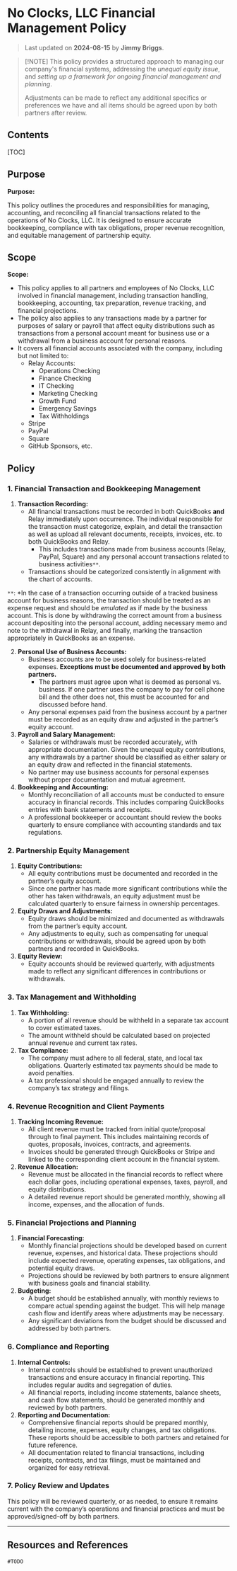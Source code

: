 # No Clocks, LLC Financial Management Policy

> Last updated on **2024-08-15** by **Jimmy Briggs**.

>   [!NOTE]
>   This policy provides a structured approach to managing our company's financial systems, addressing the *unequal equity issue*, and *setting up a framework for ongoing financial management and planning*. 
>
>   Adjustments can be made to reflect any additional specifics or preferences we have and all items should be agreed upon by both partners after review.


## Contents

[TOC]

## Purpose

**Purpose:**

This policy outlines the procedures and responsibilities for managing, accounting, and reconciling all financial transactions related to the operations of No Clocks, LLC. It is designed to ensure accurate bookkeeping, compliance with tax obligations, proper revenue recognition, and equitable management of partnership equity.

## Scope

**Scope:**

- This policy applies to all partners and employees of No Clocks, LLC involved in financial management, including transaction handling, bookkeeping, accounting, tax preparation, revenue tracking, and financial projections.
- The policy also applies to any transactions made by a partner for purposes of salary or payroll that affect equity distributions such as transactions from a personal account meant for business use or a withdrawal from a business account for personal reasons. 
- It covers all financial accounts associated with the company, including but not limited to:
    -  Relay Accounts:
        - Operations Checking
        - Finance Checking
        - IT Checking
        - Marketing Checking
        - Growth Fund
        - Emergency Savings
        - Tax Withholdings
    -  Stripe
    -  PayPal
    -  Square
    -  GitHub Sponsors, etc.

## Policy

### 1. Financial Transaction and Bookkeeping Management

1.  **Transaction Recording:**
    -   All financial transactions must be recorded in both QuickBooks **and** Relay immediately upon occurrence. The individual responsible for the transaction must categorize, explain, and detail the transaction as well as upload all relevant documents, receipts, invoices, etc. to both QuickBooks and Relay. 
        -   This includes transactions made from business accounts (Relay, PayPal, Square) and any personal account transactions related to business activities`**`.
    -   Transactions should be categorized consistently in alignment with the chart of accounts.
    

`**`: *In the case of a transaction occurring outside of a tracked business account for business reasons, the transaction should be treated as an expense request and should be *emulated* as if made by the business account. This is done by withdrawing the correct amount from a business account depositing into the personal account, adding necessary memo and note to the withdrawal in Relay, and finally, marking the transaction appropriately in QuickBooks as an expense. 

2.  **Personal Use of Business Accounts:**
    -   Business accounts are to be used solely for business-related expenses. **Exceptions must be documented and approved by both partners.**
        -   The partners must agree upon what is deemed as personal vs. business. If one partner uses the company to pay for cell phone bill and the other does not, this must be accounted for and discussed before hand.
    -   Any personal expenses paid from the business account by a partner must be recorded as an equity draw and adjusted in the partner’s equity account.
3.  **Payroll and Salary Management:**
    -   Salaries or withdrawals must be recorded accurately, with appropriate documentation. Given the unequal equity contributions, any withdrawals by a partner should be classified as either salary or an equity draw and reflected in the financial statements.
    -   No partner may use business accounts for personal expenses without proper documentation and mutual agreement.
4.  **Bookkeeping and Accounting:**
    -   Monthly reconciliation of all accounts must be conducted to ensure accuracy in financial records. This includes comparing QuickBooks entries with bank statements and receipts.
    -   A professional bookkeeper or accountant should review the books quarterly to ensure compliance with accounting standards and tax regulations.

### 2. Partnership Equity Management

1.  **Equity Contributions:**
    -   All equity contributions must be documented and recorded in the partner’s equity account.
    -   Since one partner has made more significant contributions while the other has taken withdrawals, an equity adjustment must be calculated quarterly to ensure fairness in ownership percentages.
2.  **Equity Draws and Adjustments:**
    -   Equity draws should be minimized and documented as withdrawals from the partner’s equity account.
    -   Any adjustments to equity, such as compensating for unequal contributions or withdrawals, should be agreed upon by both partners and recorded in QuickBooks.
3.  **Equity Review:**
    -   Equity accounts should be reviewed quarterly, with adjustments made to reflect any significant differences in contributions or withdrawals.

### 3. Tax Management and Withholding

1.  **Tax Withholding:**
    -   A portion of all revenue should be withheld in a separate tax account to cover estimated taxes.
    -   The amount withheld should be calculated based on projected annual revenue and current tax rates.
2.  **Tax Compliance:**
    -   The company must adhere to all federal, state, and local tax obligations. Quarterly estimated tax payments should be made to avoid penalties.
    -   A tax professional should be engaged annually to review the company’s tax strategy and filings.

### 4. Revenue Recognition and Client Payments

1.  **Tracking Incoming Revenue:**
    -   All client revenue must be tracked from initial quote/proposal through to final payment. This includes maintaining records of quotes, proposals, invoices, contracts, and agreements.
    -   Invoices should be generated through QuickBooks or Stripe and linked to the corresponding client account in the financial system.
2.  **Revenue Allocation:**
    -   Revenue must be allocated in the financial records to reflect where each dollar goes, including operational expenses, taxes, payroll, and equity distributions.
    -   A detailed revenue report should be generated monthly, showing all income, expenses, and the allocation of funds.

### 5. Financial Projections and Planning

1.  **Financial Forecasting:**
    -   Monthly financial projections should be developed based on current revenue, expenses, and historical data. These projections should include expected revenue, operating expenses, tax obligations, and potential equity draws.
    -   Projections should be reviewed by both partners to ensure alignment with business goals and financial stability.
2.  **Budgeting:**
    -   A budget should be established annually, with monthly reviews to compare actual spending against the budget. This will help manage cash flow and identify areas where adjustments may be necessary.
    -   Any significant deviations from the budget should be discussed and addressed by both partners.

### 6. Compliance and Reporting

1.  **Internal Controls:**
    -   Internal controls should be established to prevent unauthorized transactions and ensure accuracy in financial reporting. This includes regular audits and segregation of duties.
    -   All financial reports, including income statements, balance sheets, and cash flow statements, should be generated monthly and reviewed by both partners.
2.  **Reporting and Documentation:**
    -   Comprehensive financial reports should be prepared monthly, detailing income, expenses, equity changes, and tax obligations. These reports should be accessible to both partners and retained for future reference.
    -   All documentation related to financial transactions, including receipts, contracts, and tax filings, must be maintained and organized for easy retrieval.

### 7. Policy Review and Updates

This policy will be reviewed quarterly, or as needed, to ensure it remains current with the company’s operations and financial practices and must be approved/signed-off by both partners.

***

## Resources and References

`#TODO`

